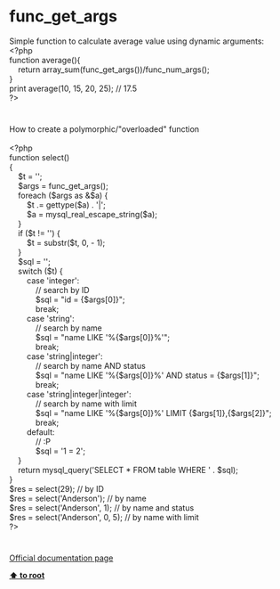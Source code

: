 # func_get_args




<div class="phpcode"><span class="html">
Simple function to calculate average value using dynamic arguments:<br><span class="default">&lt;?php<br></span><span class="keyword">function </span><span class="default">average</span><span class="keyword">(){<br>&#xA0; &#xA0; return </span><span class="default">array_sum</span><span class="keyword">(</span><span class="default">func_get_args</span><span class="keyword">())/</span><span class="default">func_num_args</span><span class="keyword">();<br>}<br>print </span><span class="default">average</span><span class="keyword">(</span><span class="default">10</span><span class="keyword">, </span><span class="default">15</span><span class="keyword">, </span><span class="default">20</span><span class="keyword">, </span><span class="default">25</span><span class="keyword">); </span><span class="comment">// 17.5<br></span><span class="default">?&gt;</span>
</span>
</div>
  

#


<div class="phpcode"><span class="html">
How to create a polymorphic/&quot;overloaded&quot; function<br><br><span class="default">&lt;?php<br></span><span class="keyword">function </span><span class="default">select</span><span class="keyword">()<br>{<br>&#xA0; &#xA0; </span><span class="default">$t </span><span class="keyword">= </span><span class="string">&apos;&apos;</span><span class="keyword">;<br>&#xA0; &#xA0; </span><span class="default">$args </span><span class="keyword">= </span><span class="default">func_get_args</span><span class="keyword">();<br>&#xA0; &#xA0; foreach (</span><span class="default">$args </span><span class="keyword">as &amp;</span><span class="default">$a</span><span class="keyword">) {<br>&#xA0; &#xA0; &#xA0; &#xA0; </span><span class="default">$t </span><span class="keyword">.= </span><span class="default">gettype</span><span class="keyword">(</span><span class="default">$a</span><span class="keyword">) . </span><span class="string">&apos;|&apos;</span><span class="keyword">;<br>&#xA0; &#xA0; &#xA0; &#xA0; </span><span class="default">$a </span><span class="keyword">= </span><span class="default">mysql_real_escape_string</span><span class="keyword">(</span><span class="default">$a</span><span class="keyword">);<br>&#xA0; &#xA0; }<br>&#xA0; &#xA0; if (</span><span class="default">$t </span><span class="keyword">!= </span><span class="string">&apos;&apos;</span><span class="keyword">) {<br>&#xA0; &#xA0; &#xA0; &#xA0; </span><span class="default">$t </span><span class="keyword">= </span><span class="default">substr</span><span class="keyword">(</span><span class="default">$t</span><span class="keyword">, </span><span class="default">0</span><span class="keyword">, - </span><span class="default">1</span><span class="keyword">);<br>&#xA0; &#xA0; }<br>&#xA0; &#xA0; </span><span class="default">$sql </span><span class="keyword">= </span><span class="string">&apos;&apos;</span><span class="keyword">;<br>&#xA0; &#xA0; switch (</span><span class="default">$t</span><span class="keyword">) {<br>&#xA0; &#xA0; &#xA0; &#xA0; case </span><span class="string">&apos;integer&apos;</span><span class="keyword">:<br>&#xA0; &#xA0; &#xA0; &#xA0; &#xA0; &#xA0; </span><span class="comment">// search by ID<br>&#xA0; &#xA0; &#xA0; &#xA0; &#xA0; &#xA0; </span><span class="default">$sql </span><span class="keyword">= </span><span class="string">&quot;id = </span><span class="keyword">{</span><span class="default">$args</span><span class="keyword">[</span><span class="default">0</span><span class="keyword">]}</span><span class="string">&quot;</span><span class="keyword">;<br>&#xA0; &#xA0; &#xA0; &#xA0; &#xA0; &#xA0; break;<br>&#xA0; &#xA0; &#xA0; &#xA0; case </span><span class="string">&apos;string&apos;</span><span class="keyword">:<br>&#xA0; &#xA0; &#xA0; &#xA0; &#xA0; &#xA0; </span><span class="comment">// search by name<br>&#xA0; &#xA0; &#xA0; &#xA0; &#xA0; &#xA0; </span><span class="default">$sql </span><span class="keyword">= </span><span class="string">&quot;name LIKE &apos;%</span><span class="keyword">{</span><span class="default">$args</span><span class="keyword">[</span><span class="default">0</span><span class="keyword">]}</span><span class="string">%&apos;&quot;</span><span class="keyword">;<br>&#xA0; &#xA0; &#xA0; &#xA0; &#xA0; &#xA0; break;<br>&#xA0; &#xA0; &#xA0; &#xA0; case </span><span class="string">&apos;string|integer&apos;</span><span class="keyword">:<br>&#xA0; &#xA0; &#xA0; &#xA0; &#xA0; &#xA0; </span><span class="comment">// search by name AND status<br>&#xA0; &#xA0; &#xA0; &#xA0; &#xA0; &#xA0; </span><span class="default">$sql </span><span class="keyword">= </span><span class="string">&quot;name LIKE &apos;%</span><span class="keyword">{</span><span class="default">$args</span><span class="keyword">[</span><span class="default">0</span><span class="keyword">]}</span><span class="string">%&apos; AND status = </span><span class="keyword">{</span><span class="default">$args</span><span class="keyword">[</span><span class="default">1</span><span class="keyword">]}</span><span class="string">&quot;</span><span class="keyword">;<br>&#xA0; &#xA0; &#xA0; &#xA0; &#xA0; &#xA0; break;<br>&#xA0; &#xA0; &#xA0; &#xA0; case </span><span class="string">&apos;string|integer|integer&apos;</span><span class="keyword">:<br>&#xA0; &#xA0; &#xA0; &#xA0; &#xA0; &#xA0; </span><span class="comment">// search by name with limit<br>&#xA0; &#xA0; &#xA0; &#xA0; &#xA0; &#xA0; </span><span class="default">$sql </span><span class="keyword">= </span><span class="string">&quot;name LIKE &apos;%</span><span class="keyword">{</span><span class="default">$args</span><span class="keyword">[</span><span class="default">0</span><span class="keyword">]}</span><span class="string">%&apos; LIMIT </span><span class="keyword">{</span><span class="default">$args</span><span class="keyword">[</span><span class="default">1</span><span class="keyword">]}</span><span class="string">,</span><span class="keyword">{</span><span class="default">$args</span><span class="keyword">[</span><span class="default">2</span><span class="keyword">]}</span><span class="string">&quot;</span><span class="keyword">;<br>&#xA0; &#xA0; &#xA0; &#xA0; &#xA0; &#xA0; break;<br>&#xA0; &#xA0; &#xA0; &#xA0; default:<br>&#xA0; &#xA0; &#xA0; &#xA0; &#xA0; &#xA0; </span><span class="comment">// :P<br>&#xA0; &#xA0; &#xA0; &#xA0; &#xA0; &#xA0; </span><span class="default">$sql </span><span class="keyword">= </span><span class="string">&apos;1 = 2&apos;</span><span class="keyword">;<br>&#xA0; &#xA0; }<br>&#xA0; &#xA0; return </span><span class="default">mysql_query</span><span class="keyword">(</span><span class="string">&apos;SELECT * FROM table WHERE &apos; </span><span class="keyword">. </span><span class="default">$sql</span><span class="keyword">);<br>}<br></span><span class="default">$res </span><span class="keyword">= </span><span class="default">select</span><span class="keyword">(</span><span class="default">29</span><span class="keyword">); </span><span class="comment">// by ID<br></span><span class="default">$res </span><span class="keyword">= </span><span class="default">select</span><span class="keyword">(</span><span class="string">&apos;Anderson&apos;</span><span class="keyword">); </span><span class="comment">// by name<br></span><span class="default">$res </span><span class="keyword">= </span><span class="default">select</span><span class="keyword">(</span><span class="string">&apos;Anderson&apos;</span><span class="keyword">, </span><span class="default">1</span><span class="keyword">); </span><span class="comment">// by name and status<br></span><span class="default">$res </span><span class="keyword">= </span><span class="default">select</span><span class="keyword">(</span><span class="string">&apos;Anderson&apos;</span><span class="keyword">, </span><span class="default">0</span><span class="keyword">, </span><span class="default">5</span><span class="keyword">); </span><span class="comment">// by name with limit<br></span><span class="default">?&gt;</span>
</span>
</div>
  

#

[Official documentation page](https://www.php.net/manual/en/function.func-get-args.php)

**[⬆ to root](/)**